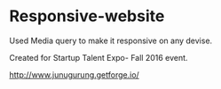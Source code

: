 # Responsive-website

Used Media query to make it responsive on any devise.

Created for Startup Talent Expo- Fall 2016 event.

http://www.junugurung.getforge.io/


